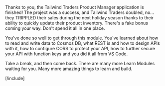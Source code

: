 Thanks to you, the Tailwind Traders Product Manager application is finished! The project was a success, and Tailwind Traders doubled, no... they TRIPPLED their sales during the next holiday season thanks to their ability to quickly update their product inventory. There's a fake bonus coming your way. Don't spend it all in one place.

You've done so well to get through this module. You've learned about how to read and write data to Cosmos DB, what REST is and how to design APIs with it, how to configure CORS to protect your API, how to further secure your API with function keys and you did it all from VS Code.

Take a break, and then come back. There are many more Learn Modules waiting for you. Many more amazing things to learn and build.

<!-- > Most modules should use the following include -->

[!include[](../../../includes/azure-sandbox-cleanup.md)]

<!-- *Optional* for this unit is a a section called "Learn More", with a bulleted list of appropriate external links -->
